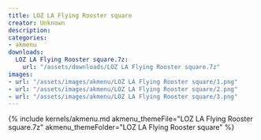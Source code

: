 ```yaml
---
title: LOZ LA Flying Rooster square
creator: Unknown
description: 
categories:
- akmenu
downloads:
  LOZ LA Flying Rooster square.7z:
    url: "/assets/downloads/LOZ LA Flying Rooster square.7z"
images:
- url: "/assets/images/akmenu/LOZ LA Flying Rooster square/1.png"
- url: "/assets/images/akmenu/LOZ LA Flying Rooster square/2.png"
- url: "/assets/images/akmenu/LOZ LA Flying Rooster square/3.png"
---
```


{% include kernels/akmenu.md akmenu_themeFile="LOZ LA Flying Rooster square.7z" akmenu_themeFolder="LOZ LA Flying Rooster square" %}

